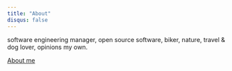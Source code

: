 ```yaml
---
title: "About"
disqus: false
---
```


software engineering manager, open source software, biker, nature, travel & dog lover, opinions my own.

[About me](https://about.me/patux)
